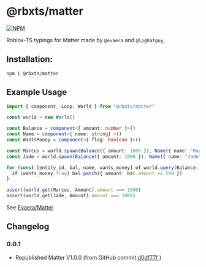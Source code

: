 # @rbxts/matter
[![NPM](https://nodei.co/npm/@rbxts/matter.png)](https://npmjs.org/package/@rbxts/matter)

Roblox-TS typings for Matter made by `@evaera` and `@lpghatguy`,

## Installation:

`npm i @rbxts/matter`

## Example Usage

```ts
import { component, Loop, World } from "@rbxts/matter"

const world = new World()

const Balance = component<{ amount: number }>()
const Name = component<{ name: string} >()
const WantsMoney = component<{ flag: boolean }>()

const Marcus = world.spawn(Balance({ amount: 1000 }), Name({ name: "Marcus" }), WantsMoney({ flag: true }))
const Jade = world.spawn(Balance({ amount: 1000 }), Name({ name: "Jade" }), WantsMoney({ flag: false }))

for (const [entity_id, bal, name, wants_money] of world.query(Balance, Name, WantsMoney)) {
  if (wants_money.flag) bal.patch({ amount: bal.amount += 500 })
}

assert(world.get(Marcus, Amount).amount === 1500)
assert(world.get(Jade, Amount).amount === 1000)
```


See [Evaera/Matter](https://eryn.io/matter/)

## Changelog

### 0.0.1

- Republished Matter V1.0.0 (from GitHub commit [d0df77f ](https://github.com/evaera/matter/commit/2205dc084c7ad090c671fa3853b69193652ff4c7))


